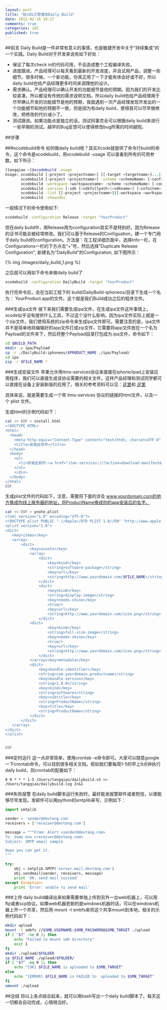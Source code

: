 ```yaml
---
layout: post
title: "给iOS工程增加Daily Build"
date: 2012-02-16 19:27
comments: true
categories: iOS
published: true
---
```


##前言
Daily Build是一件非常有意义的事情，也是敏捷开发中关于“持续集成”的一个实践。Daily Build对于开发来说有如下好处：

 * 保证了每次check in的代码可用，不会造成整个工程编译失败。
 * 进度跟进。产品经理可以每天看到最新的开发进度，并且试用产品，调整一些细节。很多时候，一个新功能，你真正用了一下才能有体会好或不好，所以daily build也给产品经理更多时间来调理他的设计。
 * 需求确认。产品经理可以确认开发的功能细节是他的预期。因为我们的开发比较紧凑，所以都没有传统的需求说明文档，所以daily build也给产品经理用于尽早确认开发的功能细节是他的预期，我就遇到一次产品经理发现开发出的一个功能细节和他的预期不一致，但是因为有daily build，使得我可以尽早做修改，把修改的代价减小了。
 * 测试跟进。如果功能点是独立的话，测试同事完全可以根据daily build来进行一些早期的测试。越早的Bug反馈可以使得修改bug所需的时间越短。

<!--more-->

##步骤

###xcodebuild命令
如何做daily build呢？其实Xcode就提供了命令行build的命令，这个命令是xcodebuild，用xcodebuild -usage
可以查看到所有的可用参数，如下所示：

``` bash
[tangqiao ~]$xcodebuild -usage
Usage: xcodebuild [-project <projectname>] [[-target <targetname>]...|-alltargets] [-configuration <configurationname>] [-arch <architecture>]... [-sdk [<sdkname>|<sdkpath>]] [<buildsetting>=<value>]... [<buildaction>]...
       xcodebuild [-project <projectname>] -scheme <schemeName> [-configuration <configurationname>] [-arch <architecture>]... [-sdk [<sdkname>|<sdkpath>]] [<buildsetting>=<value>]... [<buildaction>]...
       xcodebuild -workspace <workspacename> -scheme <schemeName> [-configuration <configurationname>] [-arch <architecture>]... [-sdk [<sdkname>|<sdkpath>]] [<buildsetting>=<value>]... [<buildaction>]...
       xcodebuild -version [-sdk [<sdkfullpath>|<sdkname>] [<infoitem>] ]
       xcodebuild -list [[-project <projectname>]|[-workspace <workspacename>]]
       xcodebuild -showsdks

```

一般情况下的命令使用如下:

``` bash
xcodebuild -configuration Release -target "YourProduct"
```

但在daily build中，用Release用为configuration其实不是特别好。因为Release的证书可能会被经常修改。我们可以基于Release的Configuation，建一个专门用于daily build的configuration。方法是：在工程详细页面中，选择Info一栏，在Configurations一栏的下方点击“+”号，然后选择"Duplicate Release Configuration", 新建名为"DailyBuild"的Configuration, 如下图所示：

{% img /images/daily_build_1.png %}

之后就可以用如下命令来做daily build了

``` bash
xcodebuild -configuration DailyBuild -target "YourProduct"
```

执行完命令后，会在当前工程下的 build/DailyBuild-iphoneos/目录下生成一个名为： YourProduct.app的文件。这个就是我们Build成功之后的程序文件。

###生成ipa文件
接下来我们需要生成ipa文件，在生成ipa文件这件事情上，xcode似乎没有提供什么工具，不过这个没什么影响，因为ipa文件实际上就是一个zip文件，我们使用系统的zip命令来生成ipa文件即可。需要注意的是，ipa文件并不是简单地将编辑好的app文件打成zip文件，它需要将app文件放在一个名为Payload的文件夹下，然后将整个Payload目录打包成为.ipa文件，命令如下：

``` bash
cd $BUILD_PATH
mkdir -p ipa/Payload
cp -r ./DailyBuild-iphoneos/$PRODUCT_NAME ./ipa/Payload/
cd ipa
zip -r $FILE_NAME *
```

###生成安装文件
苹果允许用itms-services协议来直接在iphone/ipad上安装应用程序，我们可以直接生成该协议需要的相关文件，这样产品经理和测试同学都可以直接在设备上安装新版的应用了。相关的参考资料可以见：[这里](http://blog.encomiabile.it/2010/12/21/ios4-and-wireless-application-deploy/)和 [这里](http://blog.s135.com/itms-services/)

具体来说，就是需要生成一个带 itms-services 协议的链接的html文件，以及一个 plist 文件。

生成html的示例代码如下：

``` bash
cat << EOF > install.html
<!DOCTYPE HTML>
<html>
  <head>
    <meta http-equiv="Content-Type" content="text/html; charset=UTF-8" />
    <title>安装此软件</title>
  </head>
  <body>
    <ul>
      <li>安装此软件:<a href="itms-services://?action=download-manifest&url=http%3A%2F%2Fwww.yourdomain.com%2Fynote.plist">$FILE_NAME</a></li>
    </ul>
    </div>
  </body>
</html>
EOF
```

生成plist文件的代码如下，注意，需要将下面的涉及 www.yourdomain.com的地方换成你线上服务器的地址，将ProductName换成你的app安装后的名字。

``` bash
cat << EOF > ynote.plist
<?xml version="1.0" encoding="UTF-8"?>
<!DOCTYPE plist PUBLIC "-//Apple//DTD PLIST 1.0//EN" "http://www.apple.com/DTDs/PropertyList-1.0.dtd">
<plist version="1.0">
<dict>
   <key>items</key>
   <array>
       <dict>
           <key>assets</key>
           <array>
               <dict>
                   <key>kind</key>
                   <string>software-package</string>
                   <key>url</key>
                   <string>http://www.yourdomain.com/$FILE_NAME</string>
               </dict>
               <dict>
                   <key>kind</key>
                   <string>display-image</string>
                   <key>needs-shine</key>
                   <true/>
                   <key>url</key>
                   <string>http://www.yourdomain.com/icon.png</string>
               </dict>
           <dict>
                   <key>kind</key>
                   <string>full-size-image</string>
                   <key>needs-shine</key>
                   <true/>
                   <key>url</key>
                   <string>http://www.yourdomain.com/icon.png</string>
               </dict>
           </array><key>metadata</key>
           <dict>
               <key>bundle-identifier</key>
               <string>com.yourdomain.productname</string>
               <key>bundle-version</key>
               <string>1.0.0</string>
               <key>kind</key>
               <string>software</string>
               <key>subtitle</key>
               <string>ProductName</string>
               <key>title</key>
               <string>ProductName</string>
           </dict>
       </dict>
   </array>
</dict>
</plist>


EOF

```

###定时运行
这一点非常简单，使用crontab -e命令即可。大家可以随意google一下crontab命令，可以找到很多相关文档。假如我们要每周1-5的早上9点钟执行daily build，则crontab的配置如下：

```
0 9 * * * 1-5 /Users/tangqiao/dailybuild.sh >> /Users/tangqiao/dailybuild.log 2>&1
```

###失败报警
在daily build脚本运行失败时，最好能发报警邮件或者短信，以便能够尽早发现。发邮件可以用python的smtplib来写，示例如下：

``` python
import smtplib

sender = 'sender@devtang.com'
receivers = ['receiver@devtang.com']

message = """From: Alert <sender@devtang.com>
To: Some one <receiver@devtang.com>
Subject: SMTP email sample

Hope you can get it.
"""

try:
    obj = smtplib.SMTP('server.mail.devtang.com')
    obj.sendmail(sender, receivers, message)
    print 'OK: send mail succeed'
except Exception:
    print 'Error: unable to send mail'

```

###上传
daily build编译出来如果需要单独上传到另外一台web机器上，可以用ftp或者scp协议。如果web机器悲剧的是windows机器的话，可以在windows机器上开一个共享，然后用 mount -t smbfs来将这个共享mount到本地，相关的示例代码如下：
``` bash
mkdir upload
mount -t smbfs //$SMB_USERNAME:$SMB_PASSWORD@$SMB_TARGET ./upload
if [ "$?" -ne 0 ]; then
    echo "Failed to mount smb directory"
    exit 1
fi
mkdir ./upload/$FOLDER
cp $FILE_NAME ./upload/$FOLDER/
if [ "$?" -eq 0 ]; then
    echo "[OK] $FILE_NAME is uploaded to $SMB_TARGET" 
else
    echo "[ERROR] $FILE_NAME is FAILED to  uploaded to $SMB_TARGET" 
fi
umount ./upload
```


##总结
将以上各点结合起来，就可以用bash写出一个daily build脚本了。每天这一切都会自动完成，心情相当好。
